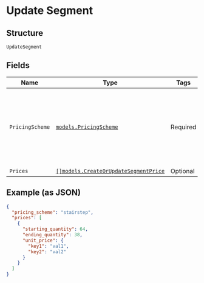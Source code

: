 
# Update Segment

## Structure

`UpdateSegment`

## Fields

| Name | Type | Tags | Description |
|  --- | --- | --- | --- |
| `PricingScheme` | [`models.PricingScheme`](../../doc/models/pricing-scheme.md) | Required | The identifier for the pricing scheme. See [Product Components](https://help.chargify.com/products/product-components.html) for an overview of pricing schemes. |
| `Prices` | [`[]models.CreateOrUpdateSegmentPrice`](../../doc/models/create-or-update-segment-price.md) | Optional | - |

## Example (as JSON)

```json
{
  "pricing_scheme": "stairstep",
  "prices": [
    {
      "starting_quantity": 64,
      "ending_quantity": 38,
      "unit_price": {
        "key1": "val1",
        "key2": "val2"
      }
    }
  ]
}
```

